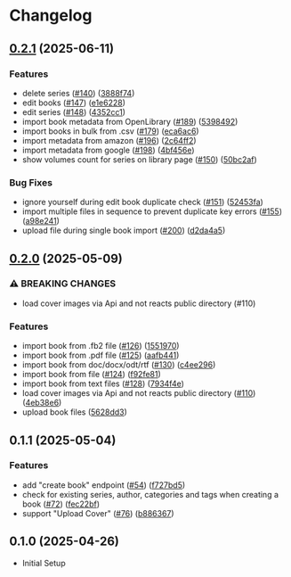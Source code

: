 # Changelog

## [0.2.1](https://github.com/ThomasMiller01/KapitelShelf/compare/api@0.2.0...api@0.2.1) (2025-06-11)

### Features

- delete series ([#140](https://github.com/ThomasMiller01/KapitelShelf/issues/140)) ([3888f74](https://github.com/ThomasMiller01/KapitelShelf/commit/3888f7431190800276ce58413b3899a6cc11b5e8))
- edit books ([#147](https://github.com/ThomasMiller01/KapitelShelf/issues/147)) ([e1e6228](https://github.com/ThomasMiller01/KapitelShelf/commit/e1e62286f74bd35435fb00b49d2b3fb2202bc898))
- edit series ([#148](https://github.com/ThomasMiller01/KapitelShelf/issues/148)) ([4352cc1](https://github.com/ThomasMiller01/KapitelShelf/commit/4352cc1e60f039e52c66d62b0e2b56a74bbc351c))
- import book metadata from OpenLibrary ([#189](https://github.com/ThomasMiller01/KapitelShelf/issues/189)) ([5398492](https://github.com/ThomasMiller01/KapitelShelf/commit/5398492e307f1534224c58fd1a8242f9d5a1ca0c))
- import books in bulk from .csv ([#179](https://github.com/ThomasMiller01/KapitelShelf/issues/179)) ([eca6ac6](https://github.com/ThomasMiller01/KapitelShelf/commit/eca6ac6d910eb0d47da12b04f53c0a4008fce2c0))
- import metadata from amazon ([#196](https://github.com/ThomasMiller01/KapitelShelf/issues/196)) ([2c64ff2](https://github.com/ThomasMiller01/KapitelShelf/commit/2c64ff274392171fad965a9ce24da3a6e97cd0c7))
- import metadata from google ([#198](https://github.com/ThomasMiller01/KapitelShelf/issues/198)) ([4bf456e](https://github.com/ThomasMiller01/KapitelShelf/commit/4bf456e2c7c8f99e73d805d229ba290bd0ffcc8f))
- show volumes count for series on library page ([#150](https://github.com/ThomasMiller01/KapitelShelf/issues/150)) ([50bc2af](https://github.com/ThomasMiller01/KapitelShelf/commit/50bc2af6eb95561d2a275c524ed198a8c3549ddc))

### Bug Fixes

- ignore yourself during edit book duplicate check ([#151](https://github.com/ThomasMiller01/KapitelShelf/issues/151)) ([52453fa](https://github.com/ThomasMiller01/KapitelShelf/commit/52453fa3ef744b31f82e94fd624ed68dd1b5708b))
- import multiple files in sequence to prevent duplicate key errors ([#155](https://github.com/ThomasMiller01/KapitelShelf/issues/155)) ([a98e241](https://github.com/ThomasMiller01/KapitelShelf/commit/a98e2410842498324c81a576ec0e3c1a5eb8a3bb))
- upload file during single book import ([#200](https://github.com/ThomasMiller01/KapitelShelf/issues/200)) ([d2da4a5](https://github.com/ThomasMiller01/KapitelShelf/commit/d2da4a568c5bdf97ec03c6af5520ffac4473fc80))

## [0.2.0](https://github.com/ThomasMiller01/KapitelShelf/compare/api@0.1.1...api@0.2.0) (2025-05-09)

### ⚠ BREAKING CHANGES

- load cover images via Api and not reacts public directory (#110)

### Features

- import book from .fb2 file ([#126](https://github.com/ThomasMiller01/KapitelShelf/issues/126)) ([1551970](https://github.com/ThomasMiller01/KapitelShelf/commit/15519701928d80c4f2f9cd7f8e3f1e2cccd92e6f))
- import book from .pdf file ([#125](https://github.com/ThomasMiller01/KapitelShelf/issues/125)) ([aafb441](https://github.com/ThomasMiller01/KapitelShelf/commit/aafb4411530f4c40a841ab901c4d128eec4f9522))
- import book from doc/docx/odt/rtf ([#130](https://github.com/ThomasMiller01/KapitelShelf/issues/130)) ([c4ee296](https://github.com/ThomasMiller01/KapitelShelf/commit/c4ee2964bc0682209d32015488982f7aefc2050d))
- import book from file ([#124](https://github.com/ThomasMiller01/KapitelShelf/issues/124)) ([f92fe81](https://github.com/ThomasMiller01/KapitelShelf/commit/f92fe811d714b10d54971014bca2ecba2cfb0e1f))
- import book from text files ([#128](https://github.com/ThomasMiller01/KapitelShelf/issues/128)) ([7934f4e](https://github.com/ThomasMiller01/KapitelShelf/commit/7934f4e291385ed5ce19a7a7f0e199f2b448f657))
- load cover images via Api and not reacts public directory ([#110](https://github.com/ThomasMiller01/KapitelShelf/issues/110)) ([4eb38e6](https://github.com/ThomasMiller01/KapitelShelf/commit/4eb38e634f0a88a9ff41c8ad7b83c8aee0cf13ea))
- upload book files ([5628dd3](https://github.com/ThomasMiller01/KapitelShelf/commit/5628dd32c870533fbc53849ff4fdb23defa7a7c2))

## 0.1.1 (2025-05-04)

### Features

- add "create book" endpoint ([#54](https://github.com/ThomasMiller01/KapitelShelf/issues/54)) ([f727bd5](https://github.com/ThomasMiller01/KapitelShelf/commit/f727bd52e6679908f4b49ec3259909be55f26eb7))
- check for existing series, author, categories and tags when creating a book ([#72](https://github.com/ThomasMiller01/KapitelShelf/issues/72)) ([fec22bf](https://github.com/ThomasMiller01/KapitelShelf/commit/fec22bf3de1d947b5028c71ccac2c853b3d62c2a))
- support "Upload Cover" ([#76](https://github.com/ThomasMiller01/KapitelShelf/issues/76)) ([b886367](https://github.com/ThomasMiller01/KapitelShelf/commit/b88636777bad94acb48877d7d2417ad2e28fe9f7))

## 0.1.0 (2025-04-26)

- Initial Setup
